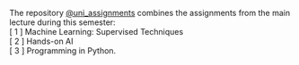 The repository [@uni_assignments](https://github.com/AlexandruAndrita/uni_assignments "uni_assignments") combines the assignments from the main lecture during this semester: <br/>
 [ 1 ] Machine Learning: Supervised Techniques <br/>
 [ 2 ] Hands-on AI <br/>
 [ 3 ] Programming in Python. <br/>
 
<br/>
